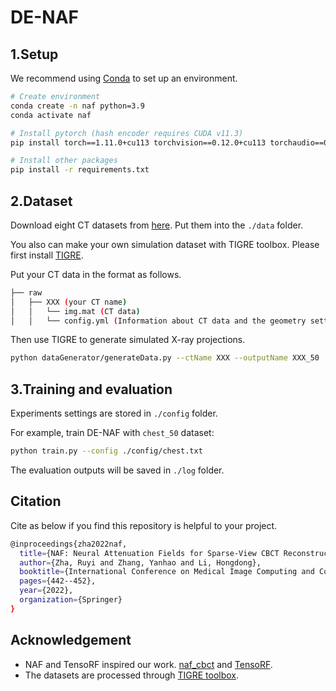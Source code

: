 # DE-NAF

## 1.Setup

We recommend using [Conda](https://docs.conda.io/en/latest/miniconda.html) to set up an environment.

``` sh
# Create environment
conda create -n naf python=3.9
conda activate naf

# Install pytorch (hash encoder requires CUDA v11.3)
pip install torch==1.11.0+cu113 torchvision==0.12.0+cu113 torchaudio==0.11.0 --extra-index-url https://download.pytorch.org/whl/cu113

# Install other packages
pip install -r requirements.txt
```

## 2.Dataset

Download eight CT datasets from [here](https://drive.google.com/drive/folders/1-Qzp5Rajx8gZIGqUkpOGYyAf8O6QAZh2?usp=drive_link). Put them into the `./data` folder.

You also can make your own simulation dataset with TIGRE toolbox. Please first install [TIGRE](https://github.com/CERN/TIGRE/blob/master/Frontispiece/python_installation.md).

Put your CT data in the format as follows.

```sh
├── raw                                                                                                       
│   ├── XXX (your CT name)
│   │   └── img.mat (CT data)
│   │   └── config.yml (Information about CT data and the geometry setting of CT scanner)
```

Then use TIGRE to generate simulated X-ray projections.

``` sh
python dataGenerator/generateData.py --ctName XXX --outputName XXX_50
```

## 3.Training and evaluation
Experiments settings are stored in `./config` folder.

For example, train DE-NAF with `chest_50` dataset:

``` sh
python train.py --config ./config/chest.txt
```
The evaluation outputs will be saved in `./log` folder.

## Citation

Cite as below if you find this repository is helpful to your project.

```sh
@inproceedings{zha2022naf,
  title={NAF: Neural Attenuation Fields for Sparse-View CBCT Reconstruction},
  author={Zha, Ruyi and Zhang, Yanhao and Li, Hongdong},
  booktitle={International Conference on Medical Image Computing and Computer-Assisted Intervention},
  pages={442--452},
  year={2022},
  organization={Springer}
}
```

## Acknowledgement
* NAF and TensoRF inspired our work. [naf_cbct](https://github.com/Ruyi-Zha/naf_cbct.git) and [TensoRF](https://github.com/apchenstu/TensoRF.git).
* The datasets are processed through [TIGRE toolbox](https://github.com/CERN/TIGRE.git).
